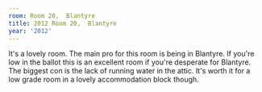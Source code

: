 ```yaml
---
room: Room 20,  Blantyre
title: 2012 Room 20,  Blantyre
year: '2012'
---
```


It's a lovely room. The main pro for this room is being in Blantyre. If you're low in the ballot this is an excellent room if you're desperate for Blantyre. The biggest con is the lack of running water in the attic. It's worth it for a low grade room in a lovely accommodation block though.